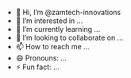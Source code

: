 - 👋 Hi, I’m @zamtech-innovations
- 👀 I’m interested in ...
- 🌱 I’m currently learning ...
- 💞️ I’m looking to collaborate on ...
- 📫 How to reach me ...
- 😄 Pronouns: ...
- ⚡ Fun fact: ...

<!---
zamtech-innovations/zamtech-innovations is a ✨ special ✨ repository because its `README.md` (this file) appears on your GitHub profile.
You can click the Preview link to take a look at your changes.
--->
